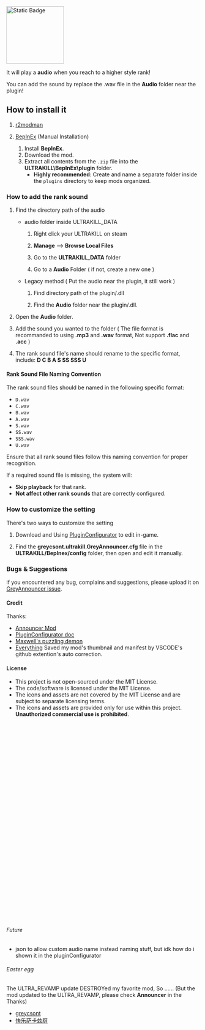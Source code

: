 <img alt="Static Badge" src="https://img.shields.io/badge/Grey-Announcer-00FFFF" width="150">

It will play a **audio** when you reach to a higher style rank!

You can add the sound by replace the .wav file in the **Audio** folder near the plugin!

## How to install it
1. [r2modman](https://thunderstore.io/c/ultrakill/p/ebkr/r2modman/)

2. [BepInEx](https://thunderstore.io/c/ultrakill/p/BepInEx/BepInExPack/) (Manual Installation)

   1. Install **BepInEx**.
   2. Download the mod.
   3. Extract all contents from the `.zip` file into the **ULTRAKILL\BepInEx\plugin** folder.
      - **Highly recommended**: Create and name a separate folder inside the `plugins` directory to keep mods organized.


### How to add the rank sound
1. Find the directory path of the audio
   - audio folder inside ULTRAKILL_DATA
      1. Right click your ULTRAKILL on steam

      2. **Manage** --> **Browse Local Files**

      3. Go to the **ULTRAKILL_DATA** folder

      4. Go to a **Audio** Folder ( if not, create a new one )

   - Legacy method ( Put the audio near the plugin, it still work )
      1. Find directory path of the plugin/.dll

      2. Find the **Audio** folder near the plugin/.dll.

2. Open the **Audio** folder.

3. Add the sound you wanted to the folder ( The file format is recommanded to using **.mp3** and **.wav** format, Not support **.flac** and **.acc** )

4. The rank sound file's name should rename to the specific format, include: **D C B A S SS SSS U**   

#### Rank Sound File Naming Convention

The rank sound files should be named in the following specific format:

- `D.wav`
- `C.wav`
- `B.wav`
- `A.wav`
- `S.wav`
- `SS.wav`
- `SSS.wav`
- `U.wav`

Ensure that all rank sound files follow this naming convention for proper recognition.

If a required sound file is missing, the system will:
- **Skip playback** for that rank.
- **Not affect other rank sounds** that are correctly configured.

### How to customize the setting
There's two ways to customize the setting

1. Download and Using [PluginConfigurator](https://thunderstore.io/c/ultrakill/p/EternalsTeam/PluginConfigurator/) to edit in-game.

2. Find the **greycsont.ultrakill.GreyAnnouncer.cfg** file in the **ULTRAKILL/Beplnex/config** folder, then open and edit it manually.

### Bugs & Suggestions
if you encountered any bug, complains and suggestions, please upload it on [GreyAnnouncer issue](https://github.com/greycsont/GreyAnnouncer/issues).

#### Credit
Thanks:
- [Announcer Mod](https://www.nexusmods.com/ultrakill/mods/54)
- [PluginConfigurator doc](https://github.com/eternalUnion/UKPluginConfigurator/wiki)
- [Maxwell's puzzling demon](https://store.steampowered.com/app/2770160/)
- [Everything](https://www.voidtools.com/) Saved my mod's thumbnail and manifest by VSCODE's github extention's auto correction.

#### License
- This project is not open-sourced under the MIT License.
- The code/software is licensed under the MIT License.
- The icons and assets are not covered by the MIT License and are subject to separate licensing terms.
- The icons and assets are provided only for use within this project. **Unauthorized commercial use is prohibited**.
<br><br><br><br><br><br><br><br><br><br><br><br><br><br><br><br><br><br><br><br><br><br><br><br><br><br><br><br><br><br><br><br>

###### Future
- json to allow custom audio name instead naming stuff, but idk how do i shown it in the pluginConfigurator
###### Easter egg
The ULTRA_REVAMP update DESTROYed my favorite mod, So ......
(But the mod updated to the ULTRA_REVAMP, please check **Announcer** in the Thanks)
- [greycsont](https://space.bilibili.com/408475448)
- [快乐萨卡兹厨](https://space.bilibili.com/93667339)